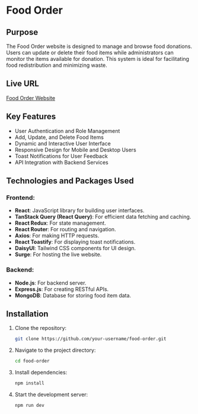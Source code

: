 # Food Order

## Purpose
The Food Order website is designed to manage and browse food donations. Users can update or delete their food items while administrators can monitor the items available for donation. This system is ideal for facilitating food redistribution and minimizing waste.

## Live URL
[Food Order Website](http://foodorder.shamimrana.surge.sh)

## Key Features
- User Authentication and Role Management
- Add, Update, and Delete Food Items
- Dynamic and Interactive User Interface
- Responsive Design for Mobile and Desktop Users
- Toast Notifications for User Feedback
- API Integration with Backend Services

## Technologies and Packages Used
### Frontend:
- **React**: JavaScript library for building user interfaces.
- **TanStack Query (React Query)**: For efficient data fetching and caching.
- **React Redux**: For state management.
- **React Router**: For routing and navigation.
- **Axios**: For making HTTP requests.
- **React Toastify**: For displaying toast notifications.
- **DaisyUI**: Tailwind CSS components for UI design.
- **Surge**: For hosting the live website.

### Backend:
- **Node.js**: For backend server.
- **Express.js**: For creating RESTful APIs.
- **MongoDB**: Database for storing food item data.

## Installation
1. Clone the repository:
   ```bash
   git clone https://github.com/your-username/food-order.git
   ```

2. Navigate to the project directory:
   ```bash
   cd food-order
   ```

3. Install dependencies:
   ```bash
   npm install
   ```

4. Start the development server:
   ```bash
   npm run dev
   ```




